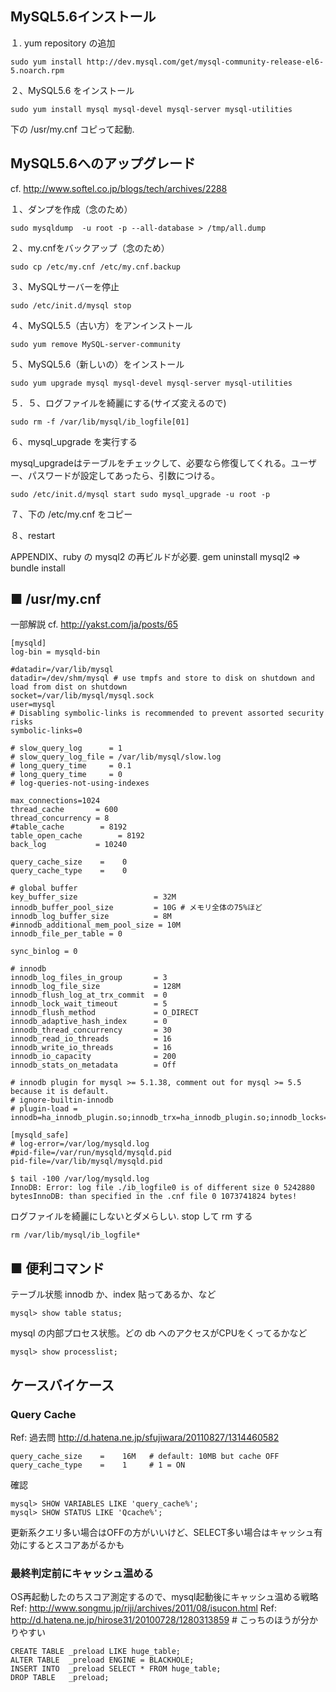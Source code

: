 ## MySQL5.6インストール

１. yum repository の追加

```
sudo yum install http://dev.mysql.com/get/mysql-community-release-el6-5.noarch.rpm
```


２、MySQL5.6 をインストール

```
sudo yum install mysql mysql-devel mysql-server mysql-utilities
```

下の /usr/my.cnf コピって起動.

## MySQL5.6へのアップグレード

cf. http://www.softel.co.jp/blogs/tech/archives/2288

１、ダンプを作成（念のため）

```
sudo mysqldump  -u root -p --all-database > /tmp/all.dump
```
２、my.cnfをバックアップ（念のため）

```
sudo cp /etc/my.cnf /etc/my.cnf.backup
```

３、MySQLサーバーを停止

```
sudo /etc/init.d/mysql stop
```

４、MySQL5.5（古い方）をアンインストール

```
sudo yum remove MySQL-server-community
```

５、MySQL5.6（新しいの）をインストール

```
sudo yum upgrade mysql mysql-devel mysql-server mysql-utilities
```

５．５、ログファイルを綺麗にする(サイズ変えるので)

```
sudo rm -f /var/lib/mysql/ib_logfile[01]
```

６、mysql_upgrade を実行する

mysql_upgradeはテーブルをチェックして、必要なら修復してくれる。ユーザー、パスワードが設定してあったら、引数につける。

```
sudo /etc/init.d/mysql start sudo mysql_upgrade -u root -p
```

７、下の /etc/my.cnf をコピー

８、restart

APPENDIX、ruby の mysql2 の再ビルドが必要. gem uninstall mysql2 => bundle install

## ■ /usr/my.cnf

一部解説
cf. http://yakst.com/ja/posts/65

```
[mysqld]
log-bin = mysqld-bin

#datadir=/var/lib/mysql
datadir=/dev/shm/mysql # use tmpfs and store to disk on shutdown and load from dist on shutdown
socket=/var/lib/mysql/mysql.sock
user=mysql
# Disabling symbolic-links is recommended to prevent assorted security risks
symbolic-links=0

# slow_query_log      = 1
# slow_query_log_file = /var/lib/mysql/slow.log
# long_query_time     = 0.1
# long_query_time     = 0
# log-queries-not-using-indexes

max_connections=1024
thread_cache       = 600
thread_concurrency = 8
#table_cache        = 8192
table_open_cache        = 8192
back_log           = 10240

query_cache_size    =    0
query_cache_type    =    0

# global buffer
key_buffer_size                 = 32M
innodb_buffer_pool_size         = 10G # メモリ全体の75%ほど
innodb_log_buffer_size          = 8M
#innodb_additional_mem_pool_size = 10M
innodb_file_per_table = 0

sync_binlog = 0

# innodb
innodb_log_files_in_group       = 3
innodb_log_file_size            = 128M
innodb_flush_log_at_trx_commit  = 0
innodb_lock_wait_timeout        = 5
innodb_flush_method             = O_DIRECT
innodb_adaptive_hash_index      = 0
innodb_thread_concurrency       = 30
innodb_read_io_threads          = 16
innodb_write_io_threads         = 16
innodb_io_capacity              = 200
innodb_stats_on_metadata        = Off

# innodb plugin for mysql >= 5.1.38, comment out for mysql >= 5.5 because it is default.
# ignore-builtin-innodb
# plugin-load = innodb=ha_innodb_plugin.so;innodb_trx=ha_innodb_plugin.so;innodb_locks=ha_innodb_plugin.so;innodb_lock_waits=ha_innodb_plugin.so;innodb_cmp=ha_innodb_plugin.so;innodb_cmp_reset=ha_innodb_plugin.so;innodb_cmpmem=ha_innodb_plugin.so;innodb_cmpmem_reset=ha_innodb_plugin.so

[mysqld_safe]
# log-error=/var/log/mysqld.log
#pid-file=/var/run/mysqld/mysqld.pid
pid-file=/var/lib/mysql/mysqld.pid
```

```
$ tail -100 /var/log/mysqld.log
InnoDB: Error: log file ./ib_logfile0 is of different size 0 5242880 bytesInnoDB: than specified in the .cnf file 0 1073741824 bytes!
```

ログファイルを綺麗にしないとダメらしい. stop して rm する
```
rm /var/lib/mysql/ib_logfile*
```

## ■ 便利コマンド

テーブル状態 innodb か、index 貼ってあるか、など

```
mysql> show table status;
```

mysql の内部プロセス状態。どの db へのアクセスがCPUをくってるかなど

```
mysql> show processlist;
```

## ケースバイケース

### Query Cache
Ref: 過去問 http://d.hatena.ne.jp/sfujiwara/20110827/1314460582

```
query_cache_size    =    16M   # default: 10MB but cache OFF
query_cache_type    =    1     # 1 = ON
```

確認
```
mysql> SHOW VARIABLES LIKE 'query_cache%';
mysql> SHOW STATUS LIKE 'Qcache%';
```

更新系クエリ多い場合はOFFの方がいいけど、SELECT多い場合はキャッシュ有効にするとスコアあがるかも

### 最終判定前にキャッシュ温める
OS再起動したのちスコア測定するので、mysql起動後にキャッシュ温める戦略
Ref: http://www.songmu.jp/riji/archives/2011/08/isucon.html
Ref: http://d.hatena.ne.jp/hirose31/20100728/1280313859  # こっちのほうが分かりやすい

```
CREATE TABLE _preload LIKE huge_table;
ALTER TABLE  _preload ENGINE = BLACKHOLE;
INSERT INTO  _preload SELECT * FROM huge_table;
DROP TABLE   _preload;
```
